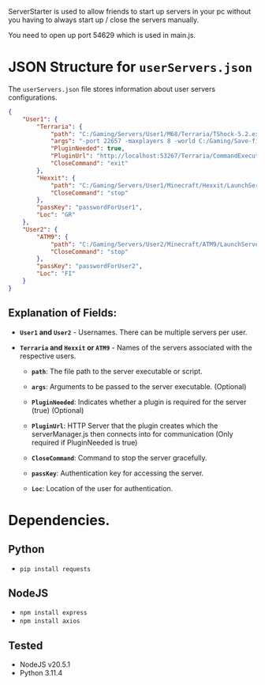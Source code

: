 


ServerStarter is used to allow friends to start up servers in your pc without you having to always start up / close the servers manually.

You need to open up port 54629 which is used in main.js.



# JSON Structure for `userServers.json`

The `userServers.json` file stores information about user servers configurations.

```json
{
    "User1": {
        "Terraria": {
            "path": "C:/Gaming/Servers/User1/M68/Terraria/TShock-5.2.exe", 
            "args": "-port 22657 -maxplayers 8 -world C:/Gaming/Save-files/Terraria/Worlds/world1.wld",
            "PluginNeeded": true,
            "PluginUrl": "http://localhost:53267/Terraria/CommandExecution",
            "CloseCommand": "exit"
        },
        "Hexxit": {
            "path": "C:/Gaming/Servers/User1/Minecraft/Hexxit/LaunchServer.bat", 
            "CloseCommand": "stop"
        },
        "passKey": "passwordForUser1",
        "Loc": "GR"
    },
    "User2": {
        "ATM9": {
            "path": "C:/Gaming/Servers/User2/Minecraft/ATM9/LaunchServer.bat", 
            "CloseCommand": "stop"
        },
        "passKey": "passwordForUser2",
        "Loc": "FI"
    }
}
```

## Explanation of Fields:

- **`User1` and `User2`** - Usernames. There can be multiple servers per user.

- **`Terraria` and `Hexxit` or `ATM9`** - Names of the servers associated with the respective users.

    - **`path`**: The file path to the server executable or script.
    
    - **`args`**: Arguments to be passed to the server executable. (Optional)
    
    - **`PluginNeeded`**: Indicates whether a plugin is required for the server (true) (Optional)
    
    - **`PluginUrl`**: HTTP Server that the plugin creates which the serverManager.js then connects into for communication (Only required if PluginNeeded is true)
    
    - **`CloseCommand`**: Command to stop the server gracefully.
    
    - **`passKey`**: Authentication key for accessing the server.
    
    - **`Loc`**: Location of the user for authentication.



# Dependencies.

## Python
- `pip install requests`

## NodeJS
- `npm install express`
- `npm install axios`

## Tested
- NodeJS v20.5.1
- Python 3.11.4
